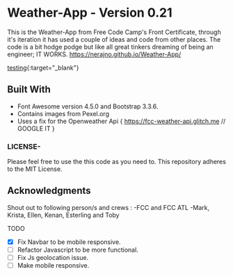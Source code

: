
# Weather-App - Version 0.21
This is the Weather-App from Free Code Camp's Front Certificate, through it's iteration it has used a couple of ideas and code from other places. The code is a bit hodge podge but like all great tinkers dreaming of being an engineer; IT WORKS.
https://nerajno.github.io/Weather-App/


[testing](http://google.com){:target="_blank"}

## Built With
- Font Awesome version 4.5.0 and Bootstrap 3.3.6.
- Contains images from Pexel.org
- Uses a fix for the Openweather Api { https://fcc-weather-api.glitch.me // GOOGLE IT  }

### LICENSE-
Please feel free to use the this code as you need to.
This repository adheres to the MIT License.

## Acknowledgments
Shout out to following person/s and crews :
-FCC and FCC ATL
-Mark, Krista, Ellen, Kenan, Esterling and Toby

TODO
-[x] Fix Navbar to be mobile responsive.
-[ ] Refactor Javascript to be more functional.
-[ ] Fix Js geolocation issue.
-[ ] Make mobile responsive.
